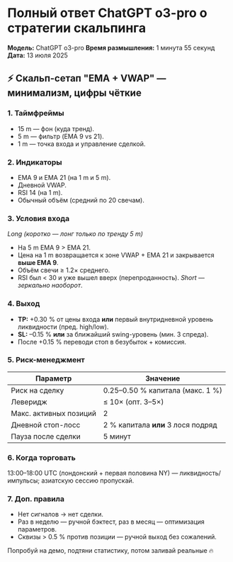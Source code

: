 # Полный ответ ChatGPT o3-pro о стратегии скальпинга

**Модель:** ChatGPT o3-pro
**Время размышления:** 1 минута 55 секунд
**Дата:** 13 июля 2025

## ⚡️ Скальп-сетап "EMA + VWAP" — минимализм, цифры чёткие

### 1. Таймфреймы

- 15 m — фон (куда тренд).
- 5 m — фильтр (EMA 9 vs 21).
- 1 m — точка входа и управление сделкой.

### 2. Индикаторы

- EMA 9 и EMA 21 (на 1 m и 5 m).
- Дневной VWAP.
- RSI 14 (на 1 m).
- Обычный объём (средний по 20 свечам).

### 3. Условия входа

*Long (коротко — лонг только по тренду 5 m)*

- На 5 m EMA 9 > EMA 21.
- Цена на 1 m возвращается к зоне VWAP + EMA 21 и закрывается **выше EMA 9**.
- Объём свечи ≥ 1.2× среднего.
- RSI был < 30 и уже вышел вверх (перепроданность).
*Short — зеркально наоборот*.

### 4. Выход

- **TP:** +0.30 % от цены входа **или** первый внутридневной уровень ликвидности (пред. high/low).
- **SL:** –0.15 % **или** за ближайший swing-уровень (мин. 3 спреда).
- После +0.15 % переводи стоп в безубыток + комиссия.

### 5. Риск-менеджмент

| Параметр | Значение |
|----------|----------|
| Риск на сделку | 0.25–0.50 % капитала (макс. 1 %) |
| Леверидж | ≤ 10× (опт. 3–5×) |
| Макс. активных позиций | 2 |
| Дневной стоп-лосс | 2 % капитала **или** 3 лося подряд |
| Пауза после сделки | 5 минут |

### 6. Когда торговать

13:00–18:00 UTC (лондонский + первая половина NY) — ликвидность/импульсы; азиатскую сессию пропускай.

### 7. Доп. правила

- Нет сигналов → нет сделки.
- Раз в неделю — ручной бэктест, раз в месяц — оптимизация параметров.
- Сквизы > 0.5 % против позиции — ручной выход без сожалений.

Попробуй на демо, подтяни статистику, потом заливай реальные 🔥
